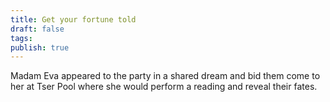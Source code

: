 ```yaml
---
title: Get your fortune told
draft: false
tags: 
publish: true
---
```

Madam Eva appeared to the party in a shared dream and bid them come to her at Tser Pool where she would perform a reading and reveal their fates.